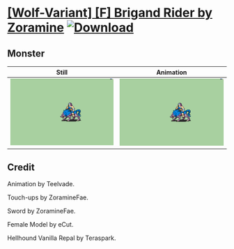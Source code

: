# [\[Wolf-Variant\] \[F\] Brigand Rider by Zoramine](./) [![Download](https://img.shields.io/badge/Download--red?style=social&logo=github)](https://minhaskamal.github.io/DownGit/#/home?url=https://github.com/Klokinator/FE-Repo/tree/main/Battle%20Animations%2FMounted%20-%20Dismounted%2C%20Monsters%2C%20Misc%2F%5BWolf-Variant%5D%20%5BF%5D%20Brigand%20Rider%20by%20Zoramine%2F8.%20Monster)

## Monster

| Still | Animation |
| :---: | :-------: |
| ![Monster still](./Monster_000.png) | ![Monster](./Monster.gif) |

## Credit

Animation by Teelvade.

Touch-ups by ZoramineFae.

Sword by ZoramineFae.

Female Model by eCut.

Hellhound Vanilla Repal by Teraspark.
